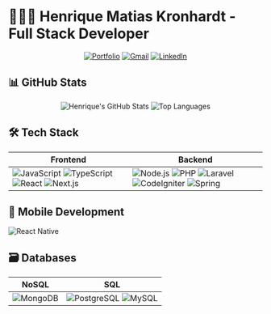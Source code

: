 # 👨🏻‍💻 Henrique Matias Kronhardt - Full Stack Developer

<div align="center">
  <a href="https://devhenriquekro.com.br" target="_blank" rel="noreferrer"><img src="https://img.shields.io/badge/Portfolio-8A2BE2?style=for-the-badge&amp;logoColor=white" alt="Portfolio"></a>
  <a href="https://mailto:henriquemk00@gmail.com" target="_blank" rel="noreferrer"><img src="https://img.shields.io/badge/Gmail-D14836?style=for-the-badge&amp;logo=gmail&amp;logoColor=white" alt="Gmail"></a>
  <a href="https://www.linkedin.com/in/henriquekronhardt" target="_blank" rel="noreferrer"><img src="https://img.shields.io/badge/LinkedIn-0077B5?style=for-the-badge&amp;logo=linkedin&amp;logoColor=white" alt="LinkedIn"></a>
</div>

## 📊 GitHub Stats
<div align="center">
  <img src="https://github-readme-stats.vercel.app/api?username=rike14&amp;theme=dark&amp;show_icons=true" alt="Henrique's GitHub Stats">
  <img src="https://github-readme-stats.vercel.app/api/top-langs/?username=rike14&amp;layout=compact&amp;langs_count=7&amp;theme=dark&amp;show_icons=true" alt="Top Languages">
</div>

## 🛠️ Tech Stack

<div style="display: inline_block; margin: 10px 0;">
  <table><thead><tr><th>Frontend</th><th>Backend</th></tr></thead><tbody>
    <tr>
      <td>
        <img src="https://img.shields.io/badge/JavaScript-F7DF1E?style=for-the-badge&amp;logo=javascript&amp;logoColor=black" alt="JavaScript"> 
        <img src="https://img.shields.io/badge/TypeScript-007ACC?style=for-the-badge&amp;logo=typescript&amp;logoColor=white" alt="TypeScript"> 
        <img src="https://img.shields.io/badge/React-61DAFB?style=for-the-badge&amp;logo=react&amp;logoColor=black" alt="React"> 
        <img src="https://img.shields.io/badge/Next.js-000000?style=for-the-badge&amp;logo=nextdotjs&amp;logoColor=white" alt="Next.js">
      </td>
      <td>
        <img src="https://img.shields.io/badge/Node.js-339933?style=for-the-badge&amp;logo=nodedotjs&amp;logoColor=white" alt="Node.js"> 
        <img src="https://img.shields.io/badge/PHP-777BB4?style=for-the-badge&amp;logo=php&amp;logoColor=white" alt="PHP"> 
        <img src="https://img.shields.io/badge/Laravel-FF2D20?style=for-the-badge&amp;logo=laravel&amp;logoColor=white" alt="Laravel"> 
        <img src="https://img.shields.io/badge/CodeIgniter-EF4223?style=for-the-badge&amp;logo=codeigniter&amp;logoColor=white" alt="CodeIgniter"> 
        <img src="https://img.shields.io/badge/Spring-6DB33F?style=for-the-badge&amp;logo=spring&amp;logoColor=white" alt="Spring">
      </td>
    </tr>
  </tbody></table>
</div>

## 📱 Mobile Development
<div style="display: inline_block; margin: 10px 0;">
  <img src="https://img.shields.io/badge/React_Native-20232A?style=for-the-badge&amp;logo=react&amp;logoColor=61DAFB" alt="React Native">
</div>

## 🗃️ Databases
<div style="display: inline_block; margin: 10px 0;">
  <table><thead><tr><th>NoSQL</th><th>SQL</th></tr></thead><tbody>
    <tr>
      <td>
        <img src="https://img.shields.io/badge/MongoDB-47A248?style=for-the-badge&amp;logo=mongodb&amp;logoColor=white" alt="MongoDB">
      </td>
      <td>
        <img src="https://img.shields.io/badge/PostgreSQL-4169E1?style=for-the-badge&amp;logo=postgresql&amp;logoColor=white" alt="PostgreSQL"> 
        <img src="https://img.shields.io/badge/MySQL-4479A1?style=for-the-badge&amp;logo=mysql&amp;logoColor=white" alt="MySQL">
      </td>
    </tr>
  </tbody></table>
</div>


